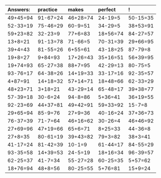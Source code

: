| Answers: | practice | makes | perfect | ! |
| :--- | :--- | :--- | :--- | :--- |
| 49+45=94 | 91-67=24 | 46+28=74 | 24-19=5 | 50-15=35 | 
| 52-33=19 | 75-46=29 | 60-9=51 | 34-29=5 | 38+53=91 | 
| 59+23=82 | 32-23=9 | 77+6=83 | 18+56=74 | 84-27=57 | 
| 13+8=21 | 91-13=78 | 71-66=5 | 70-31=39 | 29+66=95 | 
| 39+4=43 | 81-55=26 | 6+55=61 | 43-18=25 | 87-79=8 | 
| 19+8=27 | 9+84=93 | 17+26=43 | 35+16=51 | 56+39=95 | 
| 19+74=93 | 65-27=38 | 88+7=95 | 42-29=13 | 80-75=5 | 
| 93-76=17 | 64-38=26 | 14+19=33 | 33-17=16 | 92-35=57 | 
| 4+87=91 | 14+18=32 | 57+14=71 | 18+48=66 | 62-33=29 | 
| 48+23=71 | 3+18=21 | 43-29=14 | 65-48=17 | 39+38=77 | 
| 57-39=18 | 30-6=24 | 94-8=86 | 5+36=41 | 36+19=55 | 
| 92-23=69 | 44+37=81 | 49+42=91 | 59+33=92 | 15-7=8 | 
| 29+65=94 | 85-9=76 | 27+9=36 | 40-16=24 | 37+36=73 | 
| 76-37=39 | 71-7=64 | 46+16=62 | 30-26=4 | 46+46=92 | 
| 27+69=96 | 47+19=66 | 65+6=71 | 8+25=33 | 44-36=8 | 
| 27+8=35 | 80-61=19 | 39+43=82 | 79+3=82 | 38+3=41 | 
| 41-17=24 | 81-42=39 | 10-1=9 | 61-44=17 | 84-55=29 | 
| 93-35=58 | 14+39=53 | 24-5=19 | 18+16=34 | 96-39=57 | 
| 62-25=37 | 41-7=34 | 55-27=28 | 60-25=35 | 5+57=62 | 
| 18+76=94 | 48+8=56 | 80-25=55 | 5+76=81 | 15+9=24 | 

